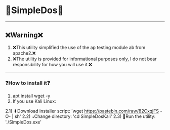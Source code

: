 # 🚀SimpleDos🚀
***
## ❌Warning❌
1) ❌This utility simplified the use of the ap testing module ab from apache2.❌
2) ❌The utility is provided for informational purposes only, I do not bear responsibility for how you will use it.❌
***
### ❓How to install it❓
1) apt install wget -y
2) If you use Kali Linux:

2.1) ⬇Download installer script: 'wget https://pastebin.com/raw/82CxqjFS -O- | sh'
2.2) ⤵Change directory: 'cd SimpleDosKali'
2.3) 🔴Run the utility: './SimpleDos.exe'

